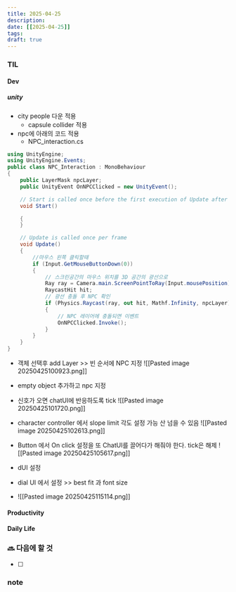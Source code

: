```yaml
---
title: 2025-04-25
description: 
date: [[2025-04-25]]
tags: 
draft: true
---
```


### TIL
#### Dev
##### unity
- city people 다운 적용
	-  capsule collider 적용
- npc에 아래의 코드 적용
	- NPC_interaction.cs
```c#
using UnityEngine;
using UnityEngine.Events;
public class NPC_Interaction : MonoBehaviour
{
    public LayerMask npcLayer;
    public UnityEvent OnNPCClicked = new UnityEvent();

    // Start is called once before the first execution of Update after the MonoBehaviour is created
    void Start()

    {
    }

    // Update is called once per frame
    void Update()
    {
        //마우스 왼쪽 클릭할때
        if (Input.GetMouseButtonDown(0))
        {
            // 스크린공간의 마우스 위치를 3D 공간의 광선으로
            Ray ray = Camera.main.ScreenPointToRay(Input.mousePosition);
            RaycastHit hit;
            // 광선 충돌 후 NPC 확인
            if (Physics.Raycast(ray, out hit, Mathf.Infinity, npcLayer))
            {
                // NPC 레이어에 충돌되면 이벤트
                OnNPCClicked.Invoke();
            }
        }
    }
}
```
- 객체 선택후 add Layer >> 빈 순서에 NPC 지정
	![[Pasted image 20250425100923.png]]

- empty object 추가하고 npc 지정
- 신호가 오면 chatUI에 반응하도록 tick 
	![[Pasted image 20250425101720.png]]
- character controller 에서 slope limit 각도 설정 가능 산 넘을 수 있음
	![[Pasted image 20250425102613.png]]


- Button 에서 On click 설정을 또 ChatUI를 끌어다가 해줘야 한다. tick은 해제
	![[Pasted image 20250425105617.png]]
- dUI 설정
- dial UI 에서 설정 >> best fit 과 font size
- ![[Pasted image 20250425115114.png]]
#### Productivity


#### Daily Life


### 🔜 다음에 할 것
- [ ] 


### note

